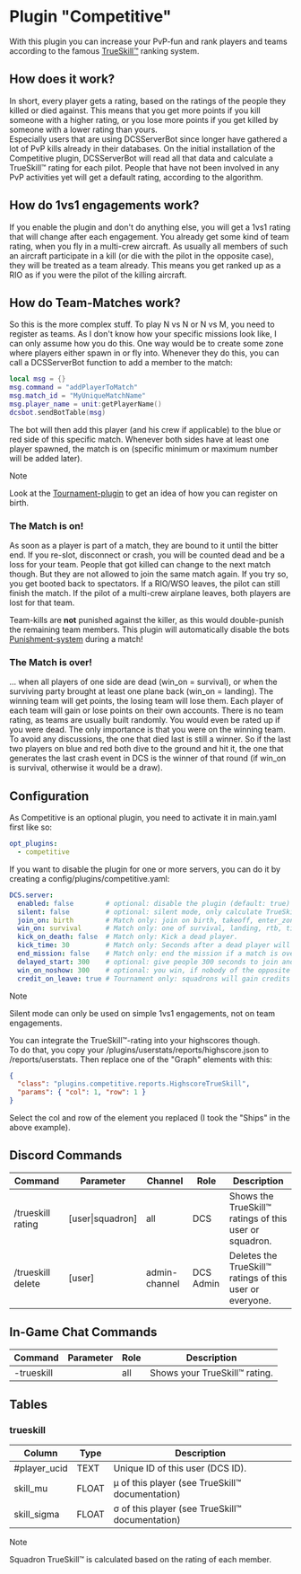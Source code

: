 # Plugin "Competitive"
With this plugin you can increase your PvP-fun and rank players and teams according to the famous 
[TrueSkill™️](http://research.microsoft.com/en-us/projects/trueskill) ranking system.

## How does it work?
In short, every player gets a rating, based on the ratings of the people they killed or died against.
This means that you get more points if you kill someone with a higher rating, or you lose more points if you get killed 
by someone with a lower rating than yours.<br>
Especially users that are using DCSServerBot since longer have gathered a lot of PvP kills already in their databases.
On the initial installation of the Competitive plugin, DCSServerBot will read all that data and calculate a TrueSkill™️
rating for each pilot.
People that have not been involved in any PvP activities yet will get a default rating, according to the algorithm.

## How do 1vs1 engagements work?
If you enable the plugin and don't do anything else, you will get a 1vs1 rating that will change after each engagement. 
You already get some kind of team rating, when you fly in a multi-crew aircraft. As usually all members of such an 
aircraft participate in a kill (or die with the pilot in the opposite case), they will be treated as a team already. 
This means you get ranked up as a RIO as if you were the pilot of the killing aircraft.

## How do Team-Matches work?
So this is the more complex stuff. To play N vs N or N vs M, you need to register as teams. As I don't know how your 
specific missions look like, I can only assume how you do this. One way would be to create some zone where players
either spawn in or fly into. Whenever they do this, you can call a DCSServerBot function to add a member to the match:
```lua
local msg = {}
msg.command = "addPlayerToMatch"
msg.match_id = "MyUniqueMatchName"
msg.player_name = unit:getPlayerName()
dcsbot.sendBotTable(msg)
```
The bot will then add this player (and his crew if applicable) to the blue or red side of this specific match.
Whenever both sides have at least one player spawned, the match is on (specific minimum or maximum number will be added
later).
> [!NOTE]
> Look at the [Tournament-plugin](../tournament/README.md) to get an idea of how you can register on birth.

### The Match is on!
As soon as a player is part of a match, they are bound to it until the bitter end. If you re-slot, disconnect or crash,
you will be counted dead and be a loss for your team. People that got killed can change to the next match though. But
they are not allowed to join the same match again. If you try so, you get booted back to spectators.
If a RIO/WSO leaves, the pilot can still finish the match. If the pilot of a multi-crew airplane leaves, both players
are lost for that team.

Team-kills are **not** punished against the killer, as this would double-punish the remaining team members. This plugin
will automatically disable the bots [Punishment-system](../punishment/README.md) during a match! 

### The Match is over!
... when all players of one side are dead (win_on = survival), or when the surviving party brought at least one plane
back (win_on = landing). The winning team will get points, the losing team will lose them. Each player of each team will 
gain or lose points on their own accounts. There is no team rating, as teams are usually built randomly. You would even 
be rated up if you were dead. The only importance is that you were on the winning team.
To avoid any discussions, the one that died last is still a winner. So if the last two players on blue and red both
dive to the ground and hit it, the one that generates the last crash event in DCS is the winner of that round 
(if win_on is survival, otherwise it would be a draw).

## Configuration
As Competitive is an optional plugin, you need to activate it in main.yaml first like so:
```yaml
opt_plugins:
  - competitive
```
If you want to disable the plugin for one or more servers, you can do it by creating a config/plugins/competitive.yaml:
```yaml
DCS.server:
  enabled: false        # optional: disable the plugin (default: true)
  silent: false         # optional: silent mode, only calculate TrueSkill:tm: ratings, but do not tell anybody about it (default: false)
  join_on: birth        # Match only: join on birth, takeoff, enter_zone (future)
  win_on: survival      # Match only: one of survival, landing, rtb, time (future), (default: survival)
  kick_on_death: false  # Match only: Kick a dead player.
  kick_time: 30         # Match only: Seconds after a dead player will be kicked.
  end_mission: false    # Match only: end the mission if a match is over (default: false)
  delayed_start: 300    # optional: give people 300 seconds to join and prepare their planes.
  win_on_noshow: 300    # optional: you win, if nobody of the opposite coalition shows up for 300 seconds
  credit_on_leave: true # Tournament only: squadrons will gain credits on a crash, disconnect, change_slot
```
> [!NOTE]
> Silent mode can only be used on simple 1vs1 engagements, not on team engagements.


You can integrate the TrueSkill™️-rating into your highscores though.<br>
To do that, you copy your /plugins/userstats/reports/highscore.json to /reports/userstats. Then replace one of the
"Graph" elements with this: 
```json
{
  "class": "plugins.competitive.reports.HighscoreTrueSkill",
  "params": { "col": 1, "row": 1 }
}
```
Select the col and row of the element you replaced (I took the "Ships" in the above example).


## Discord Commands
| Command            | Parameter        | Channel       | Role      | Description                                               |
|--------------------|------------------|---------------|-----------|-----------------------------------------------------------|
| /trueskill rating  | [user\|squadron] | all           | DCS       | Shows the TrueSkill™️ ratings of this user or squadron.   |
| /trueskill delete  | [user]           | admin-channel | DCS Admin | Deletes the TrueSkill™️ ratings of this user or everyone. |

## In-Game Chat Commands
| Command    | Parameter | Role      | Description                     |
|------------|-----------|-----------|---------------------------------|
| -trueskill |           | all       | Shows your TrueSkill™️ rating.  |

## Tables
### trueskill
| Column       | Type  | Description                                       |
|--------------|-------|---------------------------------------------------|
| #player_ucid | TEXT  | Unique ID of this user (DCS ID).                  |
| skill_mu     | FLOAT | μ of this player (see TrueSkill™️ documentation)  |
| skill_sigma  | FLOAT | σ of this player (see TrueSkill™️ documentation)  |

> [!NOTE]
> Squadron TrueSkill™️ is calculated based on the rating of each member.
